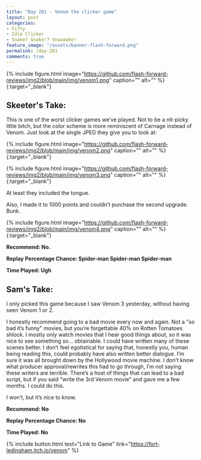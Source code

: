 ```yaml
---
title: "Day 201 - Venom the clicker game"
layout: post
categories:
- Fifty
- Idle Clicker
- Snake? Snake!? Snaaaake!
feature_image: "/assets/banner-flash-forward.png"
permalink: /day-201
comments: true
---
```


{% include figure.html image="https://github.com/flash-forward-reviews/img2/blob/main/img/venom1.png" caption="" alt="" %}{:target="_blank"}
 
## Skeeter's Take:

This is one of the worst clicker games we’ve played. Not to be a nit-picky little bitch, but the color scheme is more reminiscent of Carnage instead of Venom. Just look at the single JPEG they give you to look at:

{% include figure.html image="https://github.com/flash-forward-reviews/img2/blob/main/img/venom2.png" caption="" alt="" %}{:target="_blank"}

{% include figure.html image="https://github.com/flash-forward-reviews/img2/blob/main/img/venom3.png" caption="" alt="" %}{:target="_blank"}

At least they included the tongue. 

Also, I made it to 1000 points and couldn’t purchase the second upgrade. Bunk. 

{% include figure.html image="https://github.com/flash-forward-reviews/img2/blob/main/img/venom4.png" caption="" alt="" %}{:target="_blank"}

**Recommend: No.**

**Replay Percentage Chance: Spider-man Spider-man Spider-man**

**Time Played: Ugh** 

## Sam's Take:

I only picked this game because I saw Venom 3 yesterday, without having seen Venom 1 or 2.

I honestly recommend going to a bad movie every now and again. Not a "so bad it’s funny" movies, but you’re forgettable 40% on Rotten Tomatoes shlock. I mostly only watch movies that I hear good things about, so it was nice to see something so... obtainable. I could have written many of these scenes better. I don’t feel egotistical for saying that, honestly you, human being reading this, could probably have also written better dialogue. I’m sure it was all brought down by the Hollywood movie machine. I don’t know what producer approval/rewrites this had to go through, I’m not saying these writers are terrible. There’s a host of things that can lead to a bad script, but if you said “write the 3rd Venom movie” and gave me a few months. I could do this.

I won’t, but it’s nice to know.

**Recommend: No**

**Replay Percentage Chance: No**

**Time Played: No**

{% include button.html text="Link to Game" link="https://fort-ledingham.itch.io/venom" %}